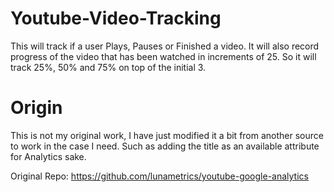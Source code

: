 # Youtube-Video-Tracking
This will track if a user Plays, Pauses or Finished a video. It will also record progress of the video that has been watched in increments of 25. So it will track 25%, 50% and 75% on top of the initial 3.

# Origin
This is not my original work, I have just modified it a bit from another source to work in the case I need. Such as adding the title as an available attribute for Analytics sake.

Original Repo: https://github.com/lunametrics/youtube-google-analytics
